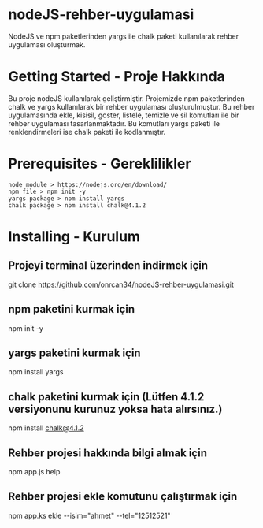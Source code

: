 # nodeJS-rehber-uygulamasi
NodeJS ve npm paketlerinden yargs ile chalk paketi kullanılarak rehber uygulaması oluşturmak.

# Getting Started - Proje Hakkında
Bu proje nodeJS kullanılarak geliştirmiştir. Projemizde npm paketlerinden chalk ve yargs kullanılarak bir rehber uygulaması oluşturulmuştur. Bu rehber uygulamasında ekle, kisisil, goster, listele, temizle ve sil komutları ile bir rehber uygulaması tasarlanmaktadır. Bu komutları yargs paketi ile renklendirmeleri ise chalk paketi ile 
kodlanmıştır.

# Prerequisites - Gereklilikler
```
node module > https://nodejs.org/en/download/
npm file > npm init -y
yargs package > npm install yargs
chalk package > npm install chalk@4.1.2
```

# Installing - Kurulum
## Projeyi terminal üzerinden indirmek için
git clone https://github.com/onrcan34/nodeJS-rehber-uygulamasi.git
## npm paketini kurmak için
npm init -y
## yargs paketini kurmak için
npm install yargs
## chalk paketini kurmak için (Lütfen 4.1.2 versiyonunu kurunuz yoksa hata alırsınız.)
npm install chalk@4.1.2
## Rehber projesi hakkında bilgi almak için
npm app.js help
## Rehber projesi ekle komutunu çalıştırmak için
npm app.ks ekle --isim="ahmet" --tel="12512521"
